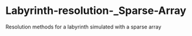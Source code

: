 # Labyrinth-resolution-_Sparse-Array
Resolution methods for a labyrinth simulated with a sparse array
